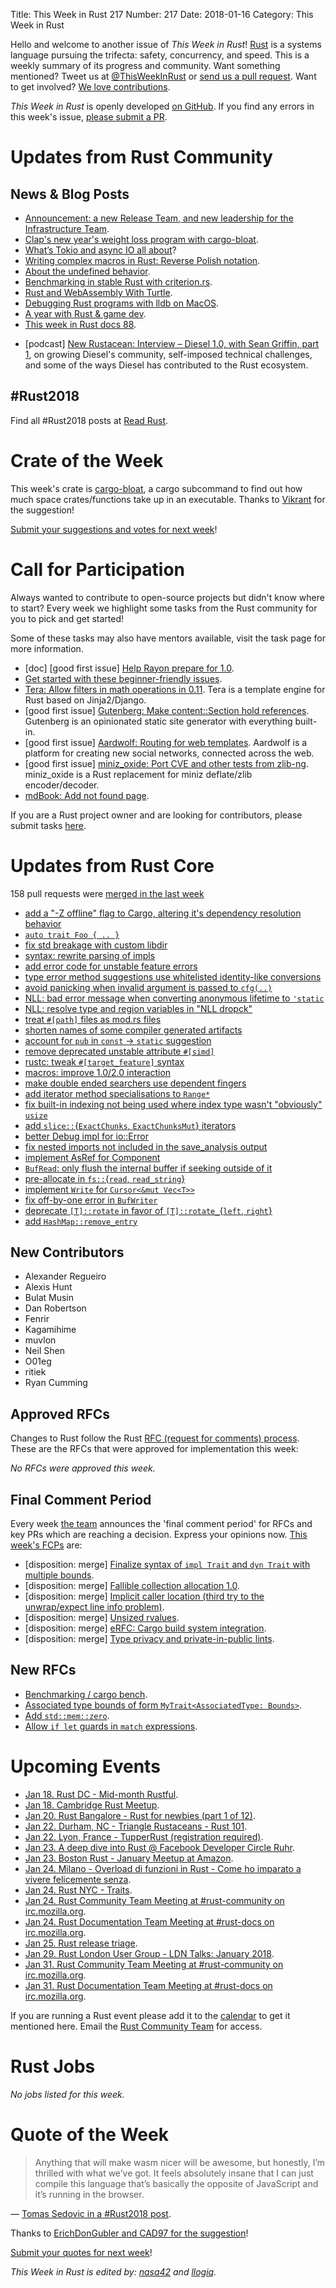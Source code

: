 Title: This Week in Rust 217
Number: 217
Date: 2018-01-16
Category: This Week in Rust

Hello and welcome to another issue of *This Week in Rust*!
[Rust](http://rust-lang.org) is a systems language pursuing the trifecta: safety, concurrency, and speed.
This is a weekly summary of its progress and community.
Want something mentioned? Tweet us at [@ThisWeekInRust](https://twitter.com/ThisWeekInRust) or [send us a pull request](https://github.com/cmr/this-week-in-rust).
Want to get involved? [We love contributions](https://github.com/rust-lang/rust/blob/master/CONTRIBUTING.md).

*This Week in Rust* is openly developed [on GitHub](https://github.com/cmr/this-week-in-rust).
If you find any errors in this week's issue, [please submit a PR](https://github.com/cmr/this-week-in-rust/pulls).

# Updates from Rust Community

## News & Blog Posts

* [Announcement: a new Release Team, and new leadership for the Infrastructure Team](https://internals.rust-lang.org/t/announcement-a-new-release-team-and-new-leadership-for-the-infrastructure-team/6562).
* [Clap's new year's weight loss program with cargo-bloat](https://clap.rs/2018/01/09/new-years-weight-loss/).
* [What’s Tokio and async IO all about](https://manishearth.github.io/blog/2018/01/10/whats-tokio-and-async-io-all-about/)?
* [Writing complex macros in Rust: Reverse Polish notation](https://rreverser.com/writing-complex-macros-in-rust/).
* [About the undefined behavior](https://vorner.github.io/undefined.html).
* [Benchmarking in stable Rust with criterion.rs](https://bheisler.github.io/post/benchmarking-with-criterion-rs/).
* [Rust and WebAssembly With Turtle](https://varblog.org/blog/2018/01/08/rust-and-webassembly-with-turtle/).
* [Debugging Rust programs with lldb on MacOS](https://bryce.fisher-fleig.org/blog/debugging-rust-programs-with-lldb/index.html).
* [A year with Rust & game dev](http://druerridge.com/?p=536).
* [This week in Rust docs 88](https://guillaumegomez.github.io/this-week-in-rust-docs/blog/this-week-in-rust-docs-88).
- [podcast] [New Rustacean: Interview – Diesel 1.0, with Sean Griffin, part 1](https://www.patreon.com/newrustacean), on growing Diesel's community, self-imposed technical challenges, and some of the ways Diesel has contributed to the Rust ecosystem.

## #Rust2018

Find all #Rust2018 posts at [Read Rust](http://readrust.net/rust2018/).

# Crate of the Week

This week's crate is [cargo-bloat](https://github.com/RazrFalcon/cargo-bloat), a cargo subcommand to find out how much space crates/functions take up in an executable. Thanks to [Vikrant](https://users.rust-lang.org/u/nasa42) for the suggestion!

[Submit your suggestions and votes for next week][submit_crate]!

[submit_crate]: https://users.rust-lang.org/t/crate-of-the-week/2704

# Call for Participation

Always wanted to contribute to open-source projects but didn't know where to start?
Every week we highlight some tasks from the Rust community for you to pick and get started!

Some of these tasks may also have mentors available, visit the task page for more information.

* [doc] [good first issue] [Help Rayon prepare for 1.0](https://users.rust-lang.org/t/rayon-1-0-on-feb-14/14950).
* [Get started with these beginner-friendly issues](https://www.rustaceans.org/findwork/starters).
* [Tera: Allow filters in math operations in 0.11](https://github.com/Keats/tera/issues/244). Tera is a template engine for Rust based on Jinja2/Django.
* [good first issue] [Gutenberg: Make content::Section hold references](https://github.com/Keats/gutenberg/issues/205). Gutenberg is an opinionated static site generator with everything built-in.
* [good first issue] [Aardwolf: Routing for web templates](https://github.com/BanjoFox/aardwolf/issues/69). Aardwolf is a platform for creating new social networks, connected across the web.
* [good first issue] [miniz_oxide: Port CVE and other tests from zlib-ng](https://github.com/Frommi/miniz_oxide/issues/17). miniz_oxide is a Rust replacement for miniz deflate/zlib encoder/decoder.
* [mdBook: Add not found page](https://github.com/rust-lang-nursery/mdBook/issues/539).

If you are a Rust project owner and are looking for contributors, please submit tasks [here][guidelines].

[guidelines]: https://users.rust-lang.org/t/twir-call-for-participation/4821

# Updates from Rust Core

158 pull requests were [merged in the last week][merged]

[merged]: https://github.com/search?q=is%3Apr+org%3Arust-lang+is%3Amerged+merged%3A2017-01-08..2018-01-15

* [add a "-Z offline" flag to Cargo, altering it's dependency resolution behavior](https://github.com/rust-lang/cargo/pull/4770)
* [`auto trait Foo { .. }`](https://github.com/rust-lang/rust/pull/47416)
* [fix std breakage with custom libdir](https://github.com/rust-lang/rust/pull/46592)
* [syntax: rewrite parsing of impls](https://github.com/rust-lang/rust/pull/46455)
* [add error code for unstable feature errors](https://github.com/rust-lang/rust/pull/47413)
* [type error method suggestions use whitelisted identity-like conversions](https://github.com/rust-lang/rust/pull/46461)
* [avoid panicking when invalid argument is passed to `cfg(..)`](https://github.com/rust-lang/rust/pull/47372)
* [NLL: bad error message when converting anonymous lifetime to `'static`](https://github.com/rust-lang/rust/pull/47329)
* [NLL: resolve type and region variables in "NLL dropck"](https://github.com/rust-lang/rust/pull/47322)
* [treat `#[path]` files as mod.rs files](https://github.com/rust-lang/rust/pull/47298)
* [shorten names of some compiler generated artifacts](https://github.com/rust-lang/rust/pull/47269)
* [account for `pub` in `const` → `static` suggestion](https://github.com/rust-lang/rust/pull/47262)
* [remove deprecated unstable attribute `#[simd]`](https://github.com/rust-lang/rust/pull/47251)
* [rustc: tweak `#[target_feature]` syntax](https://github.com/rust-lang/rust/pull/47223)
* [macros: improve 1.0/2.0 interaction](https://github.com/rust-lang/rust/pull/46551)
* [make double ended searchers use dependent fingers](https://github.com/rust-lang/rust/pull/47208)
* [add iterator method specialisations to `Range*`](https://github.com/rust-lang/rust/pull/47180)
* [fix built-in indexing not being used where index type wasn't "obviously" `usize`](https://github.com/rust-lang/rust/pull/47167)
* [add `slice::`{`ExactChunks`, `ExactChunksMut`} iterators](https://github.com/rust-lang/rust/pull/47126)
* [better Debug impl for io::Error](https://github.com/rust-lang/rust/pull/47120)
* [fix nested imports not included in the save_analysis output](https://github.com/rust-lang/rust/pull/47081)
* [implement AsRef<Path> for Component](https://github.com/rust-lang/rust/pull/46985)
* [`BufRead`: only flush the internal buffer if seeking outside of it](https://github.com/rust-lang/rust/pull/46832)
* [pre-allocate in `fs::`{`read`, `read_string`}](https://github.com/rust-lang/rust/pull/47324)
* [implement `Write` for `Cursor<&mut Vec<T>>`](https://github.com/rust-lang/rust/pull/46830)
* [fix off-by-one error in `BufWriter`](https://github.com/rust-lang/rust/pull/47330)
* [deprecate `[T]::rotate` in favor of `[T]::rotate_`{`left`, `right`}](https://github.com/rust-lang/rust/pull/46777)
* [add `HashMap::remove_entry`](https://github.com/rust-lang/rust/pull/47259)

## New Contributors

* Alexander Regueiro
* Alexis Hunt
* Bulat Musin
* Dan Robertson
* Fenrir
* Kagamihime
* muvlon
* Neil Shen
* O01eg
* ritiek
* Ryan Cumming

## Approved RFCs

Changes to Rust follow the Rust [RFC (request for comments)
process](https://github.com/rust-lang/rfcs#rust-rfcs). These
are the RFCs that were approved for implementation this week:

*No RFCs were approved this week.*

## Final Comment Period

Every week [the team](https://www.rust-lang.org/team.html) announces the
'final comment period' for RFCs and key PRs which are reaching a
decision. Express your opinions now. [This week's FCPs][fcp] are:

[fcp]: https://github.com/rust-lang/rfcs/labels/final-comment-period

* [disposition: merge] [Finalize syntax of `impl Trait` and `dyn Trait` with multiple bounds](https://github.com/rust-lang/rfcs/pull/2250).
* [disposition: merge] [Fallible collection allocation 1.0](https://github.com/rust-lang/rfcs/pull/2116).
* [disposition: merge] [Implicit caller location (third try to the unwrap/expect line info problem)](https://github.com/rust-lang/rfcs/pull/2091).
* [disposition: merge] [Unsized rvalues](https://github.com/rust-lang/rfcs/pull/1909).
* [disposition: merge] [eRFC: Cargo build system integration](https://github.com/rust-lang/rfcs/pull/2136).
* [disposition: merge] [Type privacy and private-in-public lints](https://github.com/rust-lang/rfcs/pull/2145).

## New RFCs

* [Benchmarking / cargo bench](https://github.com/rust-lang/rfcs/pull/2287).
* [Associated type bounds of form `MyTrait<AssociatedType: Bounds>`](https://github.com/rust-lang/rfcs/pull/2289).
* [Add `std::mem::zero`](https://github.com/rust-lang/rfcs/pull/2291).
* [Allow `if let` guards in `match` expressions](https://github.com/rust-lang/rfcs/pull/2294).

# Upcoming Events

* [Jan 18. Rust DC - Mid-month Rustful](https://www.meetup.com/RustDC/events/245934654/).
* [Jan 18. Cambridge Rust Meetup](https://www.meetup.com/Cambridge-Rust-Meetup/events/mgtcwnyxcbxb/).
* [Jan 20. Rust Bangalore - Rust for newbies (part 1 of 12)](https://www.meetup.com/rustox/events/246863039/).
* [Jan 22. Durham, NC - Triangle Rustaceans - Rust 101](https://www.meetup.com/triangle-rustaceans/events/kkjnpnyxcbdc/).
* [Jan 22. Lyon, France - TupperRust (registration required)](https://framaforms.org/inscription-obligatoire-tupperrust-de-janvier-2018-a-lens-lyon-1515789658).
* [Jan 23. A deep dive into Rust @ Facebook Developer Circle Ruhr](https://www.meetup.com/Facebook-Developer-Circle-Ruhr/events/246462601/).
* [Jan 23. Boston Rust - January Meetup at Amazon](https://www.meetup.com/BostonRust/events/246571213/).
* [Jan 24. Milano - Overload di funzioni in Rust - Come ho imparato a vivere felicemente senza](https://www.meetup.com/rust-language-milano/events/246439486/).
* [Jan 24. Rust NYC - Traits](https://www.meetup.com/Rust-NYC/events/246695372/).
* [Jan 24. Rust Community Team Meeting at #rust-community on irc.mozilla.org](https://chat.mibbit.com/?server=irc.mozilla.org&channel=%23rust-community).
* [Jan 24. Rust Documentation Team Meeting at #rust-docs on irc.mozilla.org](https://chat.mibbit.com/?server=irc.mozilla.org&channel=%23rust-docs).
* [Jan 25. Rust release triage](https://internals.rust-lang.org/t/release-cycle-triage-proposal/3544).
* [Jan 29. Rust London User Group - LDN Talks: January 2018](https://www.meetup.com/Rust-London-User-Group/events/246637221/).
* [Jan 31. Rust Community Team Meeting at #rust-community on irc.mozilla.org](https://chat.mibbit.com/?server=irc.mozilla.org&channel=%23rust-community).
* [Jan 31. Rust Documentation Team Meeting at #rust-docs on irc.mozilla.org](https://chat.mibbit.com/?server=irc.mozilla.org&channel=%23rust-docs).

If you are running a Rust event please add it to the [calendar] to get
it mentioned here. Email the [Rust Community Team][community] for access.

[calendar]: https://www.google.com/calendar/embed?src=apd9vmbc22egenmtu5l6c5jbfc%40group.calendar.google.com
[community]: mailto:community-team@rust-lang.org

# Rust Jobs

*No jobs listed for this week.*

# Quote of the Week

> Anything that will make wasm nicer will be awesome, but honestly, I’m thrilled with what we’ve got. It feels absolutely insane that I can just compile this language that’s basically the opposite of JavaScript and it’s running in the browser.

— [Tomas Sedovic in a #Rust2018 post](https://aimlesslygoingforward.com/blog/2018/01/10/rust-2018/).

Thanks to [ErichDonGubler and CAD97 for the suggestion](https://users.rust-lang.org/t/twir-quote-of-the-week/328/482)!

[Submit your quotes for next week][submit]!

[submit]: http://users.rust-lang.org/t/twir-quote-of-the-week/328

*This Week in Rust is edited by: [nasa42](https://github.com/nasa42) and [llogiq](https://github.com/llogiq).*
